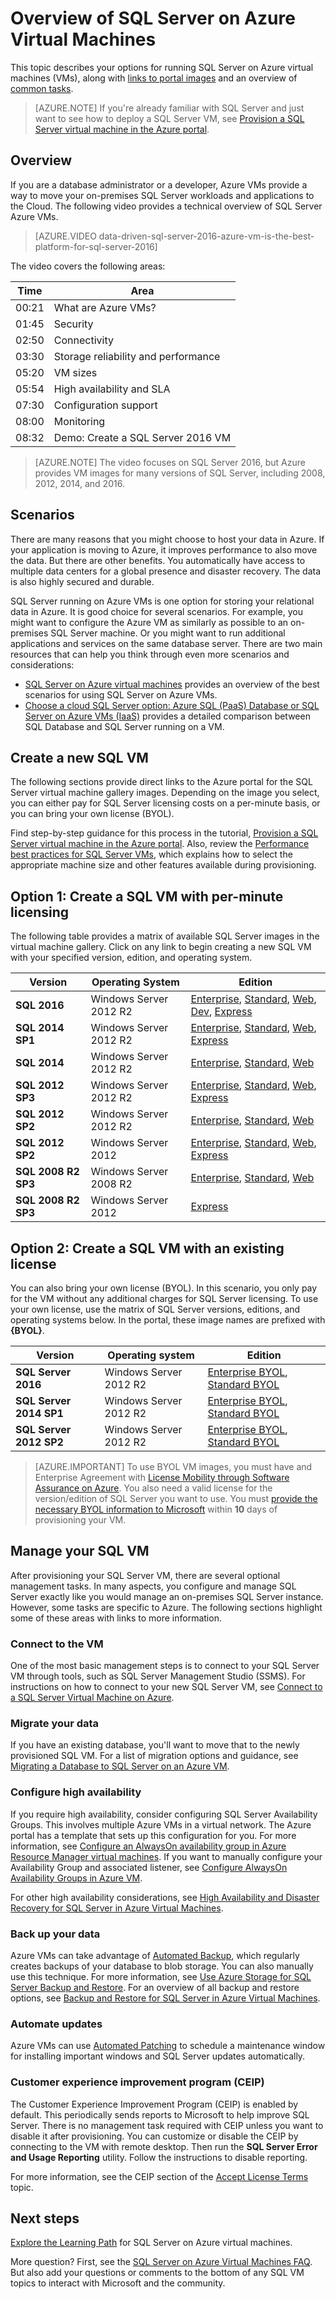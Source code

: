 <properties
    pageTitle="Overview of SQL Server on Azure Virtual Machines | Microsoft Azure"
    description="Learn about how to run full SQL Server editions on Azure Virtual machines. Get direct links to all SQL Server VM images and related content."
    services="virtual-machines-windows"
    documentationCenter=""
    authors="rothja"
    manager="jhubbard"
    editor=""
    tags="azure-service-management"/>

<tags
    ms.service="virtual-machines-windows"
    ms.devlang="na"
    ms.topic="get-started-article"
    ms.tgt_pltfrm="vm-windows-sql-server"
    ms.workload="infrastructure-services"
    ms.date="10/19/2016"
    ms.author="jroth"/>

# <a name="overview-of-sql-server-on-azure-virtual-machines"></a>Overview of SQL Server on Azure Virtual Machines

This topic describes your options for running SQL Server on Azure virtual machines (VMs), along with [links to portal images](#option-1-create-a-sql-vm-with-per-minute-licensing) and an overview of [common tasks](#manage-your-sql-vm).

>[AZURE.NOTE] If you're already familiar with SQL Server and just want to see how to deploy a SQL Server VM, see [Provision a SQL Server virtual machine in the Azure portal](virtual-machines-windows-portal-sql-server-provision.md).

## <a name="overview"></a>Overview
If you are a database administrator or a developer, Azure VMs provide a way to move your on-premises SQL Server workloads and applications to the Cloud. The following video provides a technical overview of SQL Server Azure VMs.

> [AZURE.VIDEO data-driven-sql-server-2016-azure-vm-is-the-best-platform-for-sql-server-2016]

The video covers the following areas:

|Time|Area|
|---|---|
| 00:21 | What are Azure VMs? |
| 01:45 | Security |
| 02:50 | Connectivity |
| 03:30 | Storage reliability and performance |
| 05:20 | VM sizes |
| 05:54 | High availability and SLA |
| 07:30 | Configuration support |
| 08:00 | Monitoring |
| 08:32 | Demo: Create a SQL Server 2016 VM |

>[AZURE.NOTE] The video focuses on SQL Server 2016, but Azure provides VM images for many versions of SQL Server, including 2008, 2012, 2014, and 2016. 

## <a name="scenarios"></a>Scenarios
There are many reasons that you might choose to host your data in Azure. If your application is moving to Azure, it improves performance to also move the data. But there are other benefits. You automatically have access to multiple data centers for a global presence and disaster recovery. The data is also highly secured and durable.

SQL Server running on Azure VMs is one option for storing your relational data in Azure. It is good choice for several scenarios. For example, you might want to configure the Azure VM as similarly as possible to an on-premises SQL Server machine. Or you might want to run additional applications and services on the same database server. There are two main resources that can help you think through even more scenarios and considerations:

 - [SQL Server on Azure virtual machines](https://azure.microsoft.com/services/virtual-machines/sql-server/) provides an overview of the best scenarios for using SQL Server on Azure VMs. 
 - [Choose a cloud SQL Server option: Azure SQL (PaaS) Database or SQL Server on Azure VMs (IaaS)](../sql-database/sql-database-paas-vs-sql-server-iaas.md) provides a detailed comparison between SQL Database and SQL Server running on a VM.

## <a name="create-a-new-sql-vm"></a>Create a new SQL VM
The following sections provide direct links to the Azure portal for the SQL Server virtual machine gallery images. Depending on the image you select, you can either pay for SQL Server licensing costs on a per-minute basis, or you can bring your own license (BYOL).

Find step-by-step guidance for this process in the tutorial, [Provision a SQL Server virtual machine in the Azure portal](virtual-machines-windows-portal-sql-server-provision.md). Also, review the [Performance best practices for SQL Server VMs](virtual-machines-windows-sql-performance.md), which explains how to select the appropriate machine size and other features available during provisioning.

## <a name="option-1-create-a-sql-vm-with-per-minute-licensing"></a>Option 1: Create a SQL VM with per-minute licensing
The following table provides a matrix of available SQL Server images in the virtual machine gallery. Click on any link to begin creating a new SQL VM with your specified version, edition, and operating system.

|Version|Operating System|Edition|
|---|---|---|
|**SQL 2016**|Windows Server 2012 R2|[Enterprise](https://portal.azure.com/#create/Microsoft.SQLServer2016RTMEnterpriseWindowsServer2012R2), [Standard](https://portal.azure.com/#create/Microsoft.SQLServer2016RTMStandardWindowsServer2012R2), [Web](https://portal.azure.com/#create/Microsoft.SQLServer2016RTMWebWindowsServer2012R2), [Dev](https://portal.azure.com/#create/Microsoft.SQLServer2016RTMDeveloperWindowsServer2012R2), [Express](https://portal.azure.com/#create/Microsoft.SQLServer2016RTMExpressWindowsServer2012R2)|
|**SQL 2014 SP1**|Windows Server 2012 R2|[Enterprise](https://portal.azure.com/#create/Microsoft.SQLServer2014SP1EnterpriseWindowsServer2012R2), [Standard](https://portal.azure.com/#create/Microsoft.SQLServer2014SP1StandardWindowsServer2012R2), [Web](https://portal.azure.com/#create/Microsoft.SQLServer2014SP1WebWindowsServer2012R2), [Express](https://portal.azure.com/#create/Microsoft.SQLServer2014SP1ExpressWindowsServer2012R2)|
|**SQL 2014**|Windows Server 2012 R2|[Enterprise](https://portal.azure.com/#create/Microsoft.SQLServer2014EnterpriseWindowsServer2012R2), [Standard](https://portal.azure.com/#create/Microsoft.SQLServer2014StandardWindowsServer2012R2), [Web](https://portal.azure.com/#create/Microsoft.SQLServer2014WebWindowsServer2012R2)|
|**SQL 2012 SP3**|Windows Server 2012 R2|[Enterprise](https://portal.azure.com/#create/Microsoft.SQLServer2012SP3EnterpriseWindowsServer2012R2), [Standard](https://portal.azure.com/#create/Microsoft.SQLServer2012SP3StandardWindowsServer2012R2), [Web](https://portal.azure.com/#create/Microsoft.SQLServer2012SP3WebWindowsServer2012R2), [Express](https://portal.azure.com/#create/Microsoft.SQLServer2012SP3ExpressWindowsServer2012R2)|
|**SQL 2012 SP2**|Windows Server 2012 R2|[Enterprise](https://portal.azure.com/#create/Microsoft.SQLServer2012SP2EnterpriseWindowsServer2012R2), [Standard](https://portal.azure.com/#create/Microsoft.SQLServer2012SP2StandardWindowsServer2012R2), [Web](https://portal.azure.com/#create/Microsoft.SQLServer2012SP2WebWindowsServer2012R2)|
|**SQL 2012 SP2**|Windows Server 2012|[Enterprise](https://portal.azure.com/#create/Microsoft.SQLServer2012SP2EnterpriseWindowsServer2012), [Standard](https://portal.azure.com/#create/Microsoft.SQLServer2012SP2StandardWindowsServer2012), [Web](https://portal.azure.com/#create/Microsoft.SQLServer2012SP2WebWindowsServer2012), [Express](https://portal.azure.com/#create/Microsoft.SQLServer2012SP2ExpressWindowsServer2012)|
|**SQL 2008 R2 SP3**|Windows Server 2008 R2|[Enterprise](https://portal.azure.com/#create/Microsoft.SQLServer2008R2SP3EnterpriseWindowsServer2008R2), [Standard](https://portal.azure.com/#create/Microsoft.SQLServer2008R2SP3StandardWindowsServer2008R2), [Web](https://portal.azure.com/#create/Microsoft.SQLServer2008R2SP3WebWindowsServer2008R2)|
|**SQL 2008 R2 SP3**|Windows Server 2012|[Express](https://portal.azure.com/#create/Microsoft.SQLServer2008R2SP3ExpressWindowsServer2012)|

## <a name="option-2-create-a-sql-vm-with-an-existing-license"></a>Option 2: Create a SQL VM with an existing license
You can also bring your own license (BYOL). In this scenario, you only pay for the VM without any additional charges for SQL Server licensing. To use your own license, use the matrix of SQL Server versions, editions, and operating systems below. In the portal, these image names are prefixed with **{BYOL}**.

|Version|Operating system|Edition|
|---|---|---|
|**SQL Server 2016**|Windows Server 2012 R2|[Enterprise BYOL](https://portal.azure.com/#create/Microsoft.BYOLSQLServer2016RTMStandardWindowsServer2012R2), [Standard BYOL](https://portal.azure.com/#create/Microsoft.BYOLSQLServer2016RTMStandardWindowsServer2012R2)|
|**SQL Server 2014 SP1**|Windows Server 2012 R2|[Enterprise BYOL](https://portal.azure.com/#create/Microsoft.BYOLSQLServer2014SP1EnterpriseWindowsServer2012R2), [Standard BYOL](https://portal.azure.com/#create/Microsoft.BYOLSQLServer2014SP1StandardWindowsServer2012R2)|
|**SQL Server 2012 SP2**|Windows Server 2012 R2|[Enterprise BYOL](https://portal.azure.com/#create/Microsoft.BYOLSQLServer2012SP3EnterpriseWindowsServer2012R2), [Standard  BYOL](https://portal.azure.com/#create/Microsoft.BYOLSQLServer2012SP3StandardWindowsServer2012R2)|

> [AZURE.IMPORTANT] To use BYOL VM images, you must have and Enterprise Agreement with [License Mobility through Software Assurance on Azure](https://azure.microsoft.com/pricing/license-mobility/). You also need a valid license for the version/edition of SQL Server you want to use. You must [provide the necessary BYOL information to Microsoft](http://d36cz9buwru1tt.cloudfront.net/License_Mobility_Customer_Verification_Guide.pdf) within **10** days of provisioning your VM.

## <a name="manage-your-sql-vm"></a>Manage your SQL VM
After provisioning your SQL Server VM, there are several optional management tasks. In many aspects, you configure and manage SQL Server exactly like you would manage an on-premises SQL Server instance. However, some tasks are specific to Azure. The following sections highlight some of these areas with links to more information.

### <a name="connect-to-the-vm"></a>Connect to the VM
One of the most basic management steps is to connect to your SQL Server VM through tools, such as SQL Server Management Studio (SSMS). For instructions on how to connect to your new SQL Server VM, see [Connect to a SQL Server Virtual Machine on Azure](virtual-machines-windows-sql-connect.md).

### <a name="migrate-your-data"></a>Migrate your data
If you have an existing database, you'll want to move that to the newly provisioned SQL VM. For a list of migration options and guidance, see [Migrating a Database to SQL Server on an Azure VM](virtual-machines-windows-migrate-sql.md).

### <a name="configure-high-availability"></a>Configure high availability
If you require high availability, consider configuring SQL Server Availability Groups. This involves multiple Azure VMs in a virtual network. The Azure portal has a template that sets up this configuration for you. For more information, see [Configure an AlwaysOn availability group in Azure Resource Manager virtual machines](virtual-machines-windows-portal-sql-alwayson-availability-groups.md). If you want to manually configure your Availability Group and associated listener, see [Configure AlwaysOn Availability Groups in Azure VM](virtual-machines-windows-portal-sql-alwayson-availability-groups-manual.md).

For other high availability considerations, see [High Availability and Disaster Recovery for SQL Server in Azure Virtual Machines](virtual-machines-windows-sql-high-availability-dr.md).

### <a name="back-up-your-data"></a>Back up your data
Azure VMs can take advantage of [Automated Backup](virtual-machines-windows-sql-automated-backup.md), which regularly creates backups of your database to blob storage. You can also manually use this technique. For more information, see [Use Azure Storage for SQL Server Backup and Restore](virtual-machines-windows-use-storage-sql-server-backup-restore.md). For an overview of all backup and restore options, see [Backup and Restore for SQL Server in Azure Virtual Machines](virtual-machines-windows-sql-backup-recovery.md).

### <a name="automate-updates"></a>Automate updates
Azure VMs can use [Automated Patching](virtual-machines-windows-sql-automated-patching.md) to schedule a maintenance window for installing important windows and SQL Server updates automatically.

### <a name="customer-experience-improvement-program-ceip"></a>Customer experience improvement program (CEIP)
The Customer Experience Improvement Program (CEIP) is enabled by default. This periodically sends reports to Microsoft to help improve SQL Server. There is no management task required with CEIP unless you want to disable it after provisioning. You can customize or disable the CEIP by connecting to the VM with remote desktop. Then run the **SQL Server Error and Usage Reporting** utility. Follow the instructions to disable reporting. 

For more information, see the CEIP section of the [Accept License Terms](https://msdn.microsoft.com/library/ms143343.aspx) topic. 

## <a name="next-steps"></a>Next steps
[Explore the Learning Path](https://azure.microsoft.com/documentation/learning-paths/sql-azure-vm/) for SQL Server on Azure virtual machines.

More question? First, see the [SQL Server on Azure Virtual Machines FAQ](virtual-machines-windows-sql-server-iaas-faq.md). But also add your questions or comments to the bottom of any SQL VM topics to interact with Microsoft and the community.
